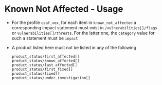 # Known Not Affected - Usage

* For the profile `csaf_vex`, for each item in `known_not_affected` a corresponding impact statement must exist in
  `/vulnerabilities[]/flags` or `vulnerabilities[]/threats`. For the latter one, the `category` value for such a
  statement must be `impact`

* A product listed here must not be listed in any of the following

  ```
  product_status/first_affected[]
  product_status/known_affected[]
  product_status/last_affected[]
  product_status/first_fixed[]
  product_status/fixed[]
  product_status/under_investigation[]
  ```
